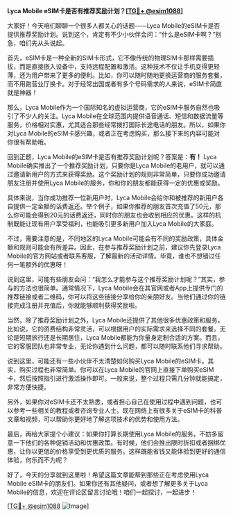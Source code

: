 **Lyca Mobile eSIM卡是否有推荐奖励计划？[[TG💪+ @esim1088](https://t.me/s/esim1088)]**

大家好！今天咱们聊聊一个很多人都关心的话题——Lyca Mobile的eSIM卡是否提供推荐奖励计划。说到这个，肯定有不少小伙伴会问：“什么是eSIM卡啊？”别急，咱们先从头说起。

首先，eSIM卡是一种全新的SIM卡形式，它不像传统的物理SIM卡那样需要插拔，而是直接嵌入设备中，支持远程配置和激活。这种技术不仅让手机变得更轻薄，还为用户带来了更多的便利。比如，你可以随时随地更换运营商的服务套餐，而不用跑营业厅换卡。对于经常出国或者有多个号码需求的人来说，eSIM卡简直就是神器！

那么，Lyca Mobile作为一个国际知名的虚拟运营商，它的eSIM卡服务自然也吸引了不少人的关注。Lyca Mobile在全球范围内提供语音通话、短信和数据流量等服务，价格相对实惠，尤其适合那些经常拨打国际长途电话的朋友。所以，如果你对Lyca Mobile的eSIM卡感兴趣，或者正在考虑购买，那么接下来的内容可能对你很有帮助哦。

回到正题，Lyca Mobile的eSIM卡是否有推荐奖励计划呢？答案是：**有！** Lyca Mobile确实推出了一个推荐奖励计划，只要你是Lyca Mobile的老用户，就可以通过邀请新用户的方式来获得奖励。这个奖励计划的规则非常简单，只要你成功邀请朋友注册并使用Lyca Mobile的服务，你和你的朋友都能获得一定的优惠或奖励。

具体来说，当你成功推荐一位新用户时，Lyca Mobile会给你和被推荐的新用户各自提供一定金额的话费返还。举个例子，如果你推荐的朋友首次充值了50元，那么你可能会得到20元的话费返还，同时你的朋友也会收到相应的优惠。这样的机制既能让现有用户享受福利，也能吸引更多新用户加入Lyca Mobile的大家庭。

不过，需要注意的是，不同地区的Lyca Mobile可能会有不同的奖励政策，具体金额和规则可能会有所差异。因此，在参与推荐奖励计划之前，建议你先登录Lyca Mobile的官方网站或者联系客服，了解最新的活动详情。毕竟，谁也不想错过任何一笔额外的优惠呀！

说到这里，可能有些朋友会问：“我怎么才能参与这个推荐奖励计划呢？”其实，参与的方法也很简单。通常情况下，Lyca Mobile会在其官网或者App上提供专门的推荐链接或者二维码，你可以将这些链接分享给你的亲朋好友。当他们通过你的链接完成注册并充值后，你就能够顺利获得奖励啦。

当然，除了推荐奖励计划之外，Lyca Mobile还提供了其他很多优惠政策和服务。比如说，它的资费结构非常灵活，可以根据用户的实际需求来选择不同的套餐。无论是短期旅行还是长期居住，Lyca Mobile都能为你量身定制合适的方案。而且，它的客服团队也非常专业，无论你遇到什么问题，都可以随时联系他们寻求帮助。

说到这里，可能还有一些小伙伴不太清楚如何购买Lyca Mobile的eSIM卡。其实，购买过程也非常简单。你可以在Lyca Mobile的官网上直接下单购买eSIM卡，然后按照指引进行激活操作即可。一般来说，整个过程只需几分钟就能搞定，非常方便快捷。

另外，如果你对eSIM卡还不太熟悉，或者担心自己在使用过程中遇到问题，也可以参考一些相关的教程或者咨询专业人士。现在网络上有很多关于eSIM卡的科普文章和视频，可以帮助你更好地了解这项技术的优势和使用方法。

最后，再给大家提个小建议：如果你打算长期使用Lyca Mobile的服务，不妨多留意一下他们的各种促销活动和优惠政策。有时候，他们会推出限时折扣或者捆绑优惠，让你以更低的价格享受到更优质的服务。这样既能省钱又能体验到更好的通信体验，何乐而不为呢？

好了，今天的分享就到这里啦！希望这篇文章能帮到那些正在考虑使用Lyca Mobile eSIM卡的朋友们。如果你还有其他疑问，或者想了解更多关于Lyca Mobile的信息，欢迎在评论区留言讨论哦！咱们一起探讨，一起进步！

[[TG💪+ @esim1088](https://t.me/s/esim1088) ![Image](https://i.postimg.cc/4NQfJmqS/Snipaste-2025-05-13-00-14-12.png)]